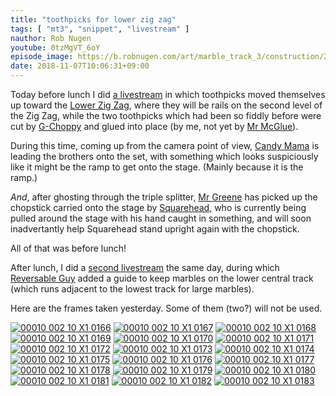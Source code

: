 ```yaml
---
title: "toothpicks for lower zig zag"
tags: [ "mt3", "snippet", "livestream" ]
nauthor: Rob Nugen
youtube: 0tzMgVT_6oY
episode_image: https://b.robnugen.com/art/marble_track_3/construction/2018/2018_nov_05_toothpicks_for_lower_zig_zag.jpg
date: 2018-11-07T10:06:31+09:00
---
```


Today before lunch I did
[a livestream](https://www.youtube.com/watch?v=0tzMgVT_6oY) in which
toothpicks moved themselves up toward the [Lower Zig Zag](/lzz), where
they will be rails on the second level of the Zig Zag, while the two
toothpicks which had been so fiddly before were cut by [G-Choppy](/gc)
and glued into place (by me, not yet by [Mr McGlue](/mmg)).

During this time, coming up from the camera point of view,
[Candy Mama](/cm) is leading the brothers onto the set, with something
which looks suspiciously like it might be the ramp to get onto the
stage.  (Mainly because it is the ramp.)

*And*, after ghosting through the triple splitter, [Mr Greene](/mg)
has picked up the chopstick carried onto the stage by
[Squarehead](/sh), who is currently being pulled around the stage
with his hand caught in something, and will soon inadvertantly help
Squarehead stand upright again with the chopstick.

All of that was before lunch!

After lunch, I did a [second livestream](https://youtu.be/pOOpjwUYhqk) the same
day, during which [Reversable Guy](/rg) added a guide to keep marbles
on the lower central track (which runs adjacent to the lowest track
for large marbles).

Here are the frames taken yesterday.  Some of them (two?) will not be
used.

[![00010 002 10 X1 0166](//b.robnugen.com/art/marble_track_3/frames/2018/thumbs/00010_002_10_X1_0166.jpg)](//b.robnugen.com/art/marble_track_3/frames/2018/00010_002_10_X1_0166.jpg)
[![00010 002 10 X1 0167](//b.robnugen.com/art/marble_track_3/frames/2018/thumbs/00010_002_10_X1_0167.jpg)](//b.robnugen.com/art/marble_track_3/frames/2018/00010_002_10_X1_0167.jpg)
[![00010 002 10 X1 0168](//b.robnugen.com/art/marble_track_3/frames/2018/thumbs/00010_002_10_X1_0168.jpg)](//b.robnugen.com/art/marble_track_3/frames/2018/00010_002_10_X1_0168.jpg)
[![00010 002 10 X1 0169](//b.robnugen.com/art/marble_track_3/frames/2018/thumbs/00010_002_10_X1_0169.jpg)](//b.robnugen.com/art/marble_track_3/frames/2018/00010_002_10_X1_0169.jpg)
[![00010 002 10 X1 0170](//b.robnugen.com/art/marble_track_3/frames/2018/thumbs/00010_002_10_X1_0170.jpg)](//b.robnugen.com/art/marble_track_3/frames/2018/00010_002_10_X1_0170.jpg)
[![00010 002 10 X1 0171](//b.robnugen.com/art/marble_track_3/frames/2018/thumbs/00010_002_10_X1_0171.jpg)](//b.robnugen.com/art/marble_track_3/frames/2018/00010_002_10_X1_0171.jpg)
[![00010 002 10 X1 0172](//b.robnugen.com/art/marble_track_3/frames/2018/thumbs/00010_002_10_X1_0172.jpg)](//b.robnugen.com/art/marble_track_3/frames/2018/00010_002_10_X1_0172.jpg)
[![00010 002 10 X1 0173](//b.robnugen.com/art/marble_track_3/frames/2018/thumbs/00010_002_10_X1_0173.jpg)](//b.robnugen.com/art/marble_track_3/frames/2018/00010_002_10_X1_0173.jpg)
[![00010 002 10 X1 0174](//b.robnugen.com/art/marble_track_3/frames/2018/thumbs/00010_002_10_X1_0174.jpg)](//b.robnugen.com/art/marble_track_3/frames/2018/00010_002_10_X1_0174.jpg)
[![00010 002 10 X1 0175](//b.robnugen.com/art/marble_track_3/frames/2018/thumbs/00010_002_10_X1_0175.jpg)](//b.robnugen.com/art/marble_track_3/frames/2018/00010_002_10_X1_0175.jpg)
[![00010 002 10 X1 0176](//b.robnugen.com/art/marble_track_3/frames/2018/thumbs/00010_002_10_X1_0176.jpg)](//b.robnugen.com/art/marble_track_3/frames/2018/00010_002_10_X1_0176.jpg)
[![00010 002 10 X1 0177](//b.robnugen.com/art/marble_track_3/frames/2018/thumbs/00010_002_10_X1_0177.jpg)](//b.robnugen.com/art/marble_track_3/frames/2018/00010_002_10_X1_0177.jpg)
[![00010 002 10 X1 0178](//b.robnugen.com/art/marble_track_3/frames/2018/thumbs/00010_002_10_X1_0178.jpg)](//b.robnugen.com/art/marble_track_3/frames/2018/00010_002_10_X1_0178.jpg)
[![00010 002 10 X1 0179](//b.robnugen.com/art/marble_track_3/frames/2018/thumbs/00010_002_10_X1_0179.jpg)](//b.robnugen.com/art/marble_track_3/frames/2018/00010_002_10_X1_0179.jpg)
[![00010 002 10 X1 0180](//b.robnugen.com/art/marble_track_3/frames/2018/thumbs/00010_002_10_X1_0180.jpg)](//b.robnugen.com/art/marble_track_3/frames/2018/00010_002_10_X1_0180.jpg)
[![00010 002 10 X1 0181](//b.robnugen.com/art/marble_track_3/frames/2018/thumbs/00010_002_10_X1_0181.jpg)](//b.robnugen.com/art/marble_track_3/frames/2018/00010_002_10_X1_0181.jpg)
[![00010 002 10 X1 0182](//b.robnugen.com/art/marble_track_3/frames/2018/thumbs/00010_002_10_X1_0182.jpg)](//b.robnugen.com/art/marble_track_3/frames/2018/00010_002_10_X1_0182.jpg)
[![00010 002 10 X1 0183](//b.robnugen.com/art/marble_track_3/frames/2018/thumbs/00010_002_10_X1_0183.jpg)](//b.robnugen.com/art/marble_track_3/frames/2018/00010_002_10_X1_0183.jpg)
